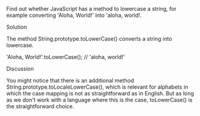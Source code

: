 

Find out whether JavaScript has a method to lowercase a string, for example converting 'Aloha, World!' into 'aloha, world!.


Solution

The method String.prototype.toLowerCase() converts a string into lowercase.

'Aloha, World!'.toLowerCase(); // 'aloha, world!'

Discussion

You might notice that there is an additional method String.prototype.toLocaleLowerCase(), which is relevant for alphabets in which the case mapping is not as straightforward as in English. But as long as we don't work with a language where this is the case, toLowerCase() is the straightforward choice.